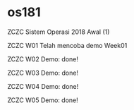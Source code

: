 # os181
ZCZC Sistem Operasi 2018 Awal (1)

ZCZC W01 Telah mencoba demo Week01
 
ZCZC W02 Demo: done!

ZCZC W03 Demo: done!

ZCZC W04 Demo: done!

ZCZC W05 Demo: done!
